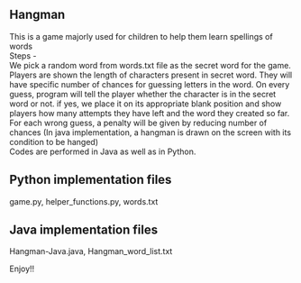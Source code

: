 Hangman
-
This is a game majorly used for children to help them learn spellings of words</br>
Steps -</br>
We pick a random word from words.txt file as the secret word for the game. Players are shown the length of characters present in secret word. They will have specific number of chances for guessing letters in the word.
On every guess, program will tell the player whether the character is in the secret word or not. if yes, we place it on its appropriate blank position and show players how many attempts they have left and the word they created so far.</br>
For each wrong guess, a penalty will be given by reducing number of chances (In java implementation, a hangman is drawn on the screen with its condition to be hanged)</br>
Codes are performed in Java as well as in Python.

Python implementation files
-
game.py, helper_functions.py, words.txt

Java implementation files
-
Hangman-Java.java, Hangman_word_list.txt

Enjoy!!
